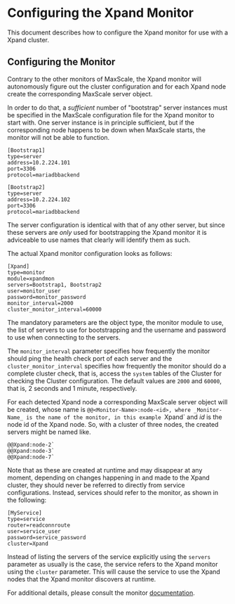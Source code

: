 # Configuring the Xpand Monitor

This document describes how to configure the Xpand monitor for use
with a Xpand cluster.

## Configuring the Monitor

Contrary to the other monitors of MaxScale, the Xpand monitor will
autonomously figure out the cluster configuration and for each Xpand
node create the corresponding MaxScale server object.

In order to do that, a _sufficient_ number of "bootstrap" server instances
must be specified in the MaxScale configuration file for the Xpand
monitor to start with. One server instance is in principle sufficient, but
if the corresponding node happens to be down when MaxScale starts, the
monitor will not be able to function.

```
[Bootstrap1]
type=server
address=10.2.224.101
port=3306
protocol=mariadbbackend

[Bootstrap2]
type=server
address=10.2.224.102
port=3306
protocol=mariadbbackend
```

The server configuration is identical with that of any other server, but since
these servers are _only_ used for bootstrapping the Xpand monitor it is
adviceable to use names that clearly will identify them as such.

The actual Xpand monitor configuration looks as follows:
```
[Xpand]
type=monitor
module=xpandmon
servers=Bootstrap1, Bootstrap2
user=monitor_user
password=monitor_password
monitor_interval=2000
cluster_monitor_interval=60000
```

The mandatory parameters are the object type, the monitor module to use, the
list of servers to use for bootstrapping and the username and password to use
when connecting to the servers.

The `monitor_interval` parameter specifies how frequently the monitor should
ping the health check port of each server and the `cluster_monitor_interval`
specifies how frequently the monitor should do a complete cluster check, that
is, access the `system` tables of the Cluster for checking the Cluster
configuration. The default values are `2000` and `60000`, that is, 2 seconds
and 1 minute, respectively.

For each detected Xpand node a corresponding MaxScale server object will be
created, whose name is `@@<Monitor-Name>:node-<id>, where _Monitor-Name_
is the name of the monitor, in this example `Xpand` and _id_ is the node id
of the Xpand node. So, with a cluster of three nodes, the created servers
might be named like.

```
@@Xpand:node-2`
@@Xpand:node-3`
@@Xpand:node-7`
```
Note that as these are created at runtime and may disappear at any moment,
depending on changes happening in and made to the Xpand cluster, they
should never be referred to directly from service configurations. Instead,
services should refer to the monitor, as shown in the following:
```
[MyService]
type=service
router=readconnroute
user=service_user
password=service_password
cluster=Xpand
```
Instead of listing the servers of the service explicitly using the `servers`
parameter as usually is the case, the service refers to the Xpand monitor
using the `cluster` parameter. This will cause the service to use the Xpand
nodes that the Xpand monitor discovers at runtime.

For additional details, please consult the monitor
[documentation](../Monitors/Xpand-Monitor.md).